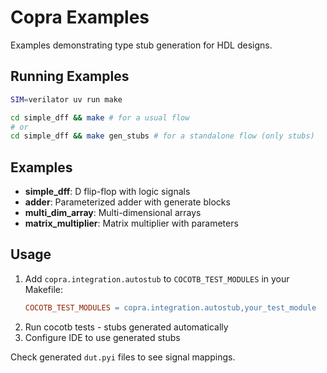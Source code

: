 # Copra Examples

Examples demonstrating type stub generation for HDL designs.

## Running Examples

```bash
SIM=verilator uv run make

cd simple_dff && make # for a usual flow
# or
cd simple_dff && make gen_stubs # for a standalone flow (only stubs)
```

## Examples

- **simple_dff**: D flip-flop with logic signals
- **adder**: Parameterized adder with generate blocks  
- **multi_dim_array**: Multi-dimensional arrays
- **matrix_multiplier**: Matrix multiplier with parameters

## Usage

1. Add `copra.integration.autostub` to `COCOTB_TEST_MODULES` in your Makefile:
   ```makefile
   COCOTB_TEST_MODULES = copra.integration.autostub,your_test_module
   ```
2. Run cocotb tests - stubs generated automatically
3. Configure IDE to use generated stubs

Check generated `dut.pyi` files to see signal mappings.


